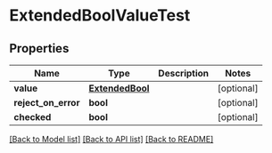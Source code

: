 # ExtendedBoolValueTest

## Properties
Name | Type | Description | Notes
------------ | ------------- | ------------- | -------------
**value** | [**ExtendedBool**](ExtendedBool.md) |  | [optional] 
**reject_on_error** | **bool** |  | [optional] 
**checked** | **bool** |  | [optional] 

[[Back to Model list]](../README.md#documentation-for-models) [[Back to API list]](../README.md#documentation-for-api-endpoints) [[Back to README]](../README.md)


